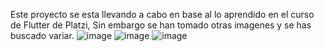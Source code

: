 Este proyecto se esta llevando a cabo en base al lo aprendido en el curso de Flutter de Platzi,
Sin embargo se han tomado otras imagenes y se has buscado variar.
![image](https://user-images.githubusercontent.com/113260647/195715791-bfd23590-8421-46b0-9d25-64122d1c1ee9.png)
![image](https://user-images.githubusercontent.com/113260647/195715973-fd7342b5-751a-4288-b8b4-3acd00508431.png)
![image](https://user-images.githubusercontent.com/113260647/195716089-abd3c29f-4630-4742-a441-a102d68b3a41.png)
